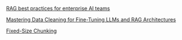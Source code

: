[RAG best practices for enterprise AI teams](https://www.techtarget.com/searchenterpriseai/tip/RAG-best-practices-for-enterprise-AI-teams)

[Mastering Data Cleaning for Fine-Tuning LLMs and RAG Architectures](https://thealliance.ai/blog/mastering-data-cleaning-for-fine-tuning-llms-and-r)

[Fixed-Size Chunking](https://www.53ai.com/news/RAG/2025061073941.html)

